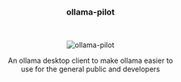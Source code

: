 <div align="center">

### ollama-pilot

<br>
  
![ollama-pilot](https://github.com/sekisaii/ollama-pilot/assets/145209193/9f9eabcf-d999-4000-8b4f-1366cbf8c720)


  <p align="center" width="100" >
    An ollama desktop client to make ollama easier to <br>  use for the general public and developers
  </p>
</div>

